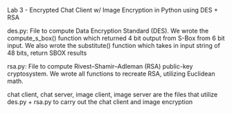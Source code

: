 Lab 3 - Encrypted Chat Client w/ Image Encryption in Python using DES + RSA

des.py: File to compute Data Encryption Standard (DES). We wrote the compute_s_box() function which returned 4 bit output from S-Box from 6 bit input. We also wrote the substitute() function which takes in input string of 48 bits, return SBOX results

rsa.py: File to compute Rivest–Shamir–Adleman (RSA) public-key cryptosystem. We wrote all functions to recreate RSA, utilizing Euclidean math.

chat client, chat server, image client, image server are the files that utilize des.py + rsa.py to carry out the chat client and image encryption
